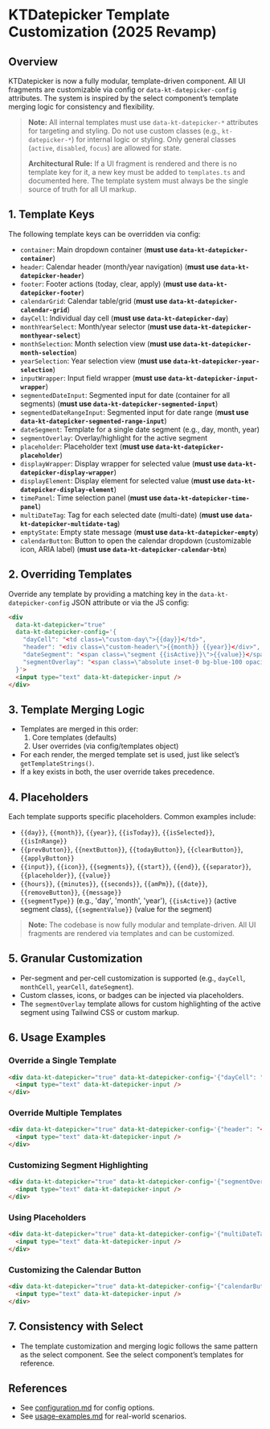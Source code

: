 # KTDatepicker Template Customization (2025 Revamp)

## Overview
KTDatepicker is now a fully modular, template-driven component. All UI fragments are customizable via config or `data-kt-datepicker-config` attributes. The system is inspired by the select component’s template merging logic for consistency and flexibility.

> **Note:** All internal templates must use `data-kt-datepicker-*` attributes for targeting and styling. Do not use custom classes (e.g., `kt-datepicker-*`) for internal logic or styling. Only general classes (`active`, `disabled`, `focus`) are allowed for state.
>
> **Architectural Rule:** If a UI fragment is rendered and there is no template key for it, a new key must be added to `templates.ts` and documented here. The template system must always be the single source of truth for all UI markup.

## 1. Template Keys
The following template keys can be overridden via config:
- `container`: Main dropdown container (**must use `data-kt-datepicker-container`**)
- `header`: Calendar header (month/year navigation) (**must use `data-kt-datepicker-header`**)
- `footer`: Footer actions (today, clear, apply) (**must use `data-kt-datepicker-footer`**)
- `calendarGrid`: Calendar table/grid (**must use `data-kt-datepicker-calendar-grid`**)
- `dayCell`: Individual day cell (**must use `data-kt-datepicker-day`**)
- `monthYearSelect`: Month/year selector (**must use `data-kt-datepicker-monthyear-select`**)
- `monthSelection`: Month selection view (**must use `data-kt-datepicker-month-selection`**)
- `yearSelection`: Year selection view (**must use `data-kt-datepicker-year-selection`**)
- `inputWrapper`: Input field wrapper (**must use `data-kt-datepicker-input-wrapper`**)
- `segmentedDateInput`: Segmented input for date (container for all segments) (**must use `data-kt-datepicker-segmented-input`**)
- `segmentedDateRangeInput`: Segmented input for date range (**must use `data-kt-datepicker-segmented-range-input`**)
- `dateSegment`: Template for a single date segment (e.g., day, month, year)
- `segmentOverlay`: Overlay/highlight for the active segment
- `placeholder`: Placeholder text (**must use `data-kt-datepicker-placeholder`**)
- `displayWrapper`: Display wrapper for selected value (**must use `data-kt-datepicker-display-wrapper`**)
- `displayElement`: Display element for selected value (**must use `data-kt-datepicker-display-element`**)
- `timePanel`: Time selection panel (**must use `data-kt-datepicker-time-panel`**)
- `multiDateTag`: Tag for each selected date (multi-date) (**must use `data-kt-datepicker-multidate-tag`**)
- `emptyState`: Empty state message (**must use `data-kt-datepicker-empty`**)
- `calendarButton`: Button to open the calendar dropdown (customizable icon, ARIA label) (**must use `data-kt-datepicker-calendar-btn`**)

## 2. Overriding Templates
Override any template by providing a matching key in the `data-kt-datepicker-config` JSON attribute or via the JS config:
```html
<div
  data-kt-datepicker="true"
  data-kt-datepicker-config='{
    "dayCell": "<td class=\"custom-day\">{{day}}</td>",
    "header": "<div class=\"custom-header\">{{month}} {{year}}</div>",
    "dateSegment": "<span class=\"segment {{isActive}}\">{{value}}</span>",
    "segmentOverlay": "<span class=\"absolute inset-0 bg-blue-100 opacity-50 pointer-events-none\"></span>"
  }'>
  <input type="text" data-kt-datepicker-input />
</div>
```

## 3. Template Merging Logic
- Templates are merged in this order:
  1. Core templates (defaults)
  2. User overrides (via config/templates object)
- For each render, the merged template set is used, just like select’s `getTemplateStrings()`.
- If a key exists in both, the user override takes precedence.

## 4. Placeholders
Each template supports specific placeholders. Common examples include:
- `{{day}}`, `{{month}}`, `{{year}}`, `{{isToday}}`, `{{isSelected}}`, `{{isInRange}}`
- `{{prevButton}}`, `{{nextButton}}`, `{{todayButton}}`, `{{clearButton}}`, `{{applyButton}}`
- `{{input}}`, `{{icon}}`, `{{segments}}`, `{{start}}`, `{{end}}`, `{{separator}}`, `{{placeholder}}`, `{{value}}`
- `{{hours}}`, `{{minutes}}`, `{{seconds}}`, `{{amPm}}`, `{{date}}`, `{{removeButton}}`, `{{message}}`
- `{{segmentType}}` (e.g., 'day', 'month', 'year'), `{{isActive}}` (active segment class), `{{segmentValue}}` (value for the segment)

> **Note:** The codebase is now fully modular and template-driven. All UI fragments are rendered via templates and can be customized.

## 5. Granular Customization
- Per-segment and per-cell customization is supported (e.g., `dayCell`, `monthCell`, `yearCell`, `dateSegment`).
- Custom classes, icons, or badges can be injected via placeholders.
- The `segmentOverlay` template allows for custom highlighting of the active segment using Tailwind CSS or custom markup.

## 6. Usage Examples
### Override a Single Template
```html
<div data-kt-datepicker="true" data-kt-datepicker-config='{"dayCell": "<td class=\"rounded bg-blue-100\">{{day}}</td>"}'>
  <input type="text" data-kt-datepicker-input />
</div>
```
### Override Multiple Templates
```html
<div data-kt-datepicker="true" data-kt-datepicker-config='{"header": "<div class=\"flex justify-between\">{{prevButton}}<span>{{month}} {{year}}</span>{{nextButton}}</div>", "footer": "<div>{{todayButton}} {{clearButton}} {{applyButton}}</div>"}'>
  <input type="text" data-kt-datepicker-input />
</div>
```
### Customizing Segment Highlighting
```html
<div data-kt-datepicker="true" data-kt-datepicker-config='{"segmentOverlay": "<span class=\"absolute inset-0 bg-yellow-200 opacity-40 pointer-events-none rounded\"></span>"}'>
  <input type="text" data-kt-datepicker-input />
</div>
```
### Using Placeholders
```html
<div data-kt-datepicker="true" data-kt-datepicker-config='{"multiDateTag": "<span class=\"tag\">{{date}} <button>{{removeButton}}</button></span>"}'>
  <input type="text" data-kt-datepicker-input />
</div>
```
### Customizing the Calendar Button
```html
<div data-kt-datepicker="true" data-kt-datepicker-config='{"calendarButton": "<button type=\"button\" aria-label=\"Pick date\"><svg><!-- custom icon --></svg></button>"}'>
  <input type="text" data-kt-datepicker-input />
</div>
```

## 7. Consistency with Select
- The template customization and merging logic follows the same pattern as the select component. See the select component’s templates for reference.

## References
- See [configuration.md](./configuration.md) for config options.
- See [usage-examples.md](./usage-examples.md) for real-world scenarios.